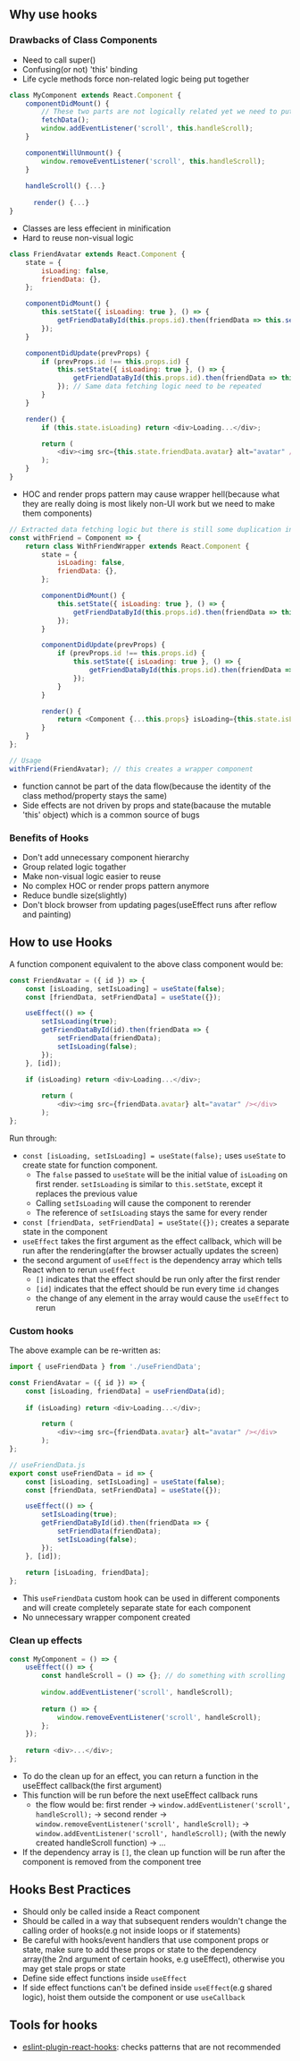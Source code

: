 ## Why use hooks

### Drawbacks of Class Components
- Need to call super()
- Confusing(or not) 'this' binding
- Life cycle methods force non-related logic being put together
```javascript
class MyComponent extends React.Component {
    componentDidMount() {
        // These two parts are not logically related yet we need to put them togather
        fetchData();
        window.addEventListener('scroll', this.handleScroll);
    }

    componentWillUnmount() {
        window.removeEventListener('scroll', this.handleScroll);
    }
    
    handleScroll() {...}
    
	  render() {...}
}
```
- Classes are less effecient in minification
- Hard to reuse non-visual logic
```javascript
class FriendAvatar extends React.Component {
    state = {
        isLoading: false,
        friendData: {},
    };

    componentDidMount() {
        this.setState({ isLoading: true }, () => {
            getFriendDataById(this.props.id).then(friendData => this.setState({ friendData, isLoading: false }));
        });
    }

    componentDidUpdate(prevProps) {
        if (prevProps.id !== this.props.id) {
            this.setState({ isLoading: true }, () => {
                getFriendDataById(this.props.id).then(friendData => this.setState({ friendData, isLoading: false }));
            }); // Same data fetching logic need to be repeated
        }
    }

	render() {
        if (this.state.isLoading) return <div>Loading...</div>;

        return (
            <div><img src={this.state.friendData.avatar} alt="avatar" /></div>
        );
    }
}
```
- HOC and render props pattern may cause wrapper hell(because what they are really doing is most likely non-UI work but we need to make them components)
```javascript
// Extracted data fetching logic but there is still some duplication inside the HOC
const withFriend = Component => {
    return class WithFriendWrapper extends React.Component {
        state = {
            isLoading: false,
            friendData: {},
        };

        componentDidMount() {
            this.setState({ isLoading: true }, () => {
                getFriendDataById(this.props.id).then(friendData => this.setState({ friendData, isLoading: false }));
            });
        }

        componentDidUpdate(prevProps) {
            if (prevProps.id !== this.props.id) {
                this.setState({ isLoading: true }, () => {
                    getFriendDataById(this.props.id).then(friendData => this.setState({ friendData, isLoading: false }));
                });
            }
        }

        render() {
            return <Component {...this.props} isLoading={this.state.isLoading} friendData={this.state.friendData} />;
        }
    }
};

// Usage
withFriend(FriendAvatar); // this creates a wrapper component
```
- function cannot be part of the data flow(because the identity of the class method/property stays the same)
- Side effects are not driven by props and state(bacause the mutable 'this' object) which is a common source of bugs

### Benefits of Hooks
- Don't add unnecessary component hierarchy
- Group related logic togather
- Make non-visual logic easier to reuse
- No complex HOC or render props pattern anymore
- Reduce bundle size(slightly)
- Don't block browser from updating pages(useEffect runs after reflow and painting)

## How to use Hooks
A function component equivalent to the above class component would be:
```javascript
const FriendAvatar = ({ id }) => {
	const [isLoading, setIsLoading] = useState(false);
	const [friendData, setFriendData] = useState({});

	useEffect(() => {
		setIsLoading(true);
		getFriendDataById(id).then(friendData => {
		    setFriendData(friendData);
		    setIsLoading(false);
		});
	}, [id]);
	
	if (isLoading) return <div>Loading...</div>;

        return (
            <div><img src={friendData.avatar} alt="avatar" /></div>
        );
};
```
Run through:
- `const [isLoading, setIsLoading] = useState(false);` uses `useState` to create state for function component.
	- The `false` passed to `useState` will be the initial value of `isLoading` on first render. `setIsLoading` is similar to `this.setState`, except it replaces the previous value
	- Calling `setIsLoading` will cause the component to rerender
	- The reference of `setIsLoading` stays the same for every render
- `const [friendData, setFriendData] = useState({});` creates a separate state in the component
- `useEffect` takes the first argument as the effect callback, which will be run after the rendering(after the browser actually updates the screen)
- the second argument of `useEffect` is the dependency array which tells React when to rerun `useEffect`
	- `[]` indicates that the effect should be run only after the first render
	- `[id]` indicates that the effect should be run every time `id` changes
	- the change of any element in the array would cause the `useEffect` to rerun
	
### Custom hooks
The above example can be re-written as:
```javascript
import { useFriendData } from './useFriendData';

const FriendAvatar = ({ id }) => {
	const [isLoading, friendData] = useFriendData(id);
	
	if (isLoading) return <div>Loading...</div>;

        return (
            <div><img src={friendData.avatar} alt="avatar" /></div>
        );
};

// useFriendData.js
export const useFriendData = id => {
	const [isLoading, setIsLoading] = useState(false);
	const [friendData, setFriendData] = useState({});

	useEffect(() => {
		setIsLoading(true);
		getFriendDataById(id).then(friendData => {
		    setFriendData(friendData);
		    setIsLoading(false);
		});
	}, [id]);
	
	return [isLoading, friendData];
};
```
- This `useFriendData` custom hook can be used in different components and will create completely separate state for each component
- No unnecessary wrapper component created

### Clean up effects
```javascript
const MyComponent = () => {
	useEffect(() => {
		const handleScroll = () => {}; // do something with scrolling
	
		window.addEventListener('scroll', handleScroll);
		
		return () => {
			window.removeEventListener('scroll', handleScroll);
		};
	});
	
	return <div>...</div>;
};
```
- To do the clean up for an effect, you can return a function in the useEffect callback(the first argument)
- This function will be run before the next useEffect callback runs
	- the flow would be: first render -> `window.addEventListener('scroll', handleScroll);` -> second render -> `window.removeEventListener('scroll', handleScroll);` -> `window.addEventListener('scroll', handleScroll);` (with the newly created handleScroll function) -> ...
- If the dependency array is `[]`, the clean up function will be run after the component is removed from the component tree

## Hooks Best Practices
- Should only be called inside a React component
- Should be called in a way that subsequent renders wouldn't change the calling order of hooks(e.g not inside loops or if statements)
- Be careful with hooks/event handlers that use component props or state, make sure to add these props or state to the dependency array(the 2nd argument of certain hooks, e.g useEffect), otherwise you may get stale props or state
- Define side effect functions inside `useEffect`
- If side effect functions can't be defined inside `useEffect`(e.g shared logic), hoist them outside the component or use `useCallback`

## Tools for hooks
- [eslint-plugin-react-hooks](https://www.npmjs.com/package/eslint-plugin-react-hooks): checks patterns that are not recommended
